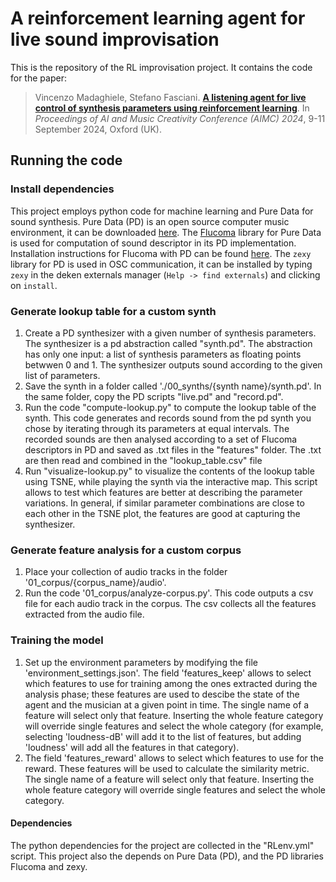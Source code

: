 # A reinforcement learning agent for live sound improvisation

This is the repository of the RL improvisation project.
It contains the code for the paper:

> Vincenzo Madaghiele, Stefano Fasciani.
> [**A listening agent for live control of synthesis parameters using reinforcement learning**]().
> In _Proceedings of AI and Music Creativity Conference (AIMC) 2024_, 9-11 September 2024, Oxford (UK).

## Running the code

### Install dependencies
This project employs python code for machine learning and Pure Data for sound synthesis. Pure Data (PD) is an open source computer music environment, it can be downloaded [here](https://puredata.info/downloads). The [Flucoma](https://www.flucoma.org/) library for Pure Data is used for computation of sound descriptor in its PD implementation. Installation instructions for Flucoma with PD can be found [here](https://learn.flucoma.org/installation/pd/). The `zexy` library for PD is used in OSC communication, it can be installed by typing `zexy` in the deken externals manager (`Help -> find externals`) and clicking on `install`.




### Generate lookup table for a custom synth
1. Create a PD synthesizer with a given number of synthesis parameters. The synthesizer is a pd abstraction called "synth.pd". The abstraction has only one input: a list of synthesis parameters as floating points betwwen 0 and 1. The synthesizer outputs sound according to the given list of parameters.
2. Save the synth in a folder called './00_synths/{synth name}/synth.pd'. In the same folder, copy the PD scripts "live.pd" and "record.pd".
3. Run the code "compute-lookup.py" to compute the lookup table of the synth. This code generates and records sound from the pd synth you chose by iterating through its parameters at equal intervals. The recorded sounds are then analysed according to a set of Flucoma descriptors in PD and saved as .txt files in the "features" folder. The .txt are then read and combined in the "lookup_table.csv" file
4. Run "visualize-lookup.py" to visualize the contents of the lookup table using TSNE, while playing the synth via the interactive map. This script allows to test which features are better at describing the parameter variations. In general, if similar parameter combinations are close to each other in the TSNE plot, the features are good at capturing the synthesizer. 


### Generate feature analysis for a custom corpus
1. Place your collection of audio tracks in the folder '01_corpus/{corpus_name}/audio'. 
2. Run the code '01_corpus/analyze-corpus.py'. This code outputs a csv file for each audio track in the corpus. The csv collects all the features extracted from the audio file. 


### Training the model
1. Set up the environment parameters by modifying the file 'environment_settings.json'. The field 'features_keep' allows to select which features to use for training among the ones extracted during the analysis phase; these features are used to descibe the state of the agent and the musician at a given point in time. The single name of a feature will select only that feature. Inserting the whole feature category will override single features and select the whole category (for example, selecting 'loudness-dB' will add it to the list of features, but adding 'loudness' will add all the features in that category).
2. The field 'features_reward' allows to select which features to use for the reward. These features will be used to calculate the similarity metric. The single name of a feature will select only that feature. Inserting the whole feature category will override single features and select the whole category.


#### Dependencies

The python dependencies for the project are collected in the "RLenv.yml" script. 
This project also the depends on Pure Data (PD), and the PD libraries Flucoma and zexy.